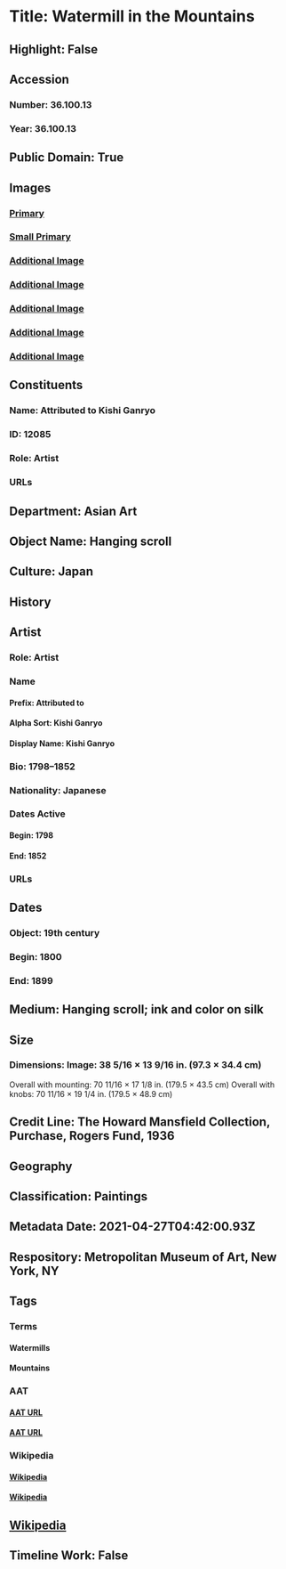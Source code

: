 # Title: Watermill in the Mountains
## Highlight: False
## Accession
### Number: 36.100.13
### Year: 36.100.13
## Public Domain: True
## Images
### [Primary](https://images.metmuseum.org/CRDImages/as/original/LC-36_100_13_jps-012.jpg)
### [Small Primary](https://images.metmuseum.org/CRDImages/as/web-large/LC-36_100_13_jps-012.jpg)
### [Additional Image](https://images.metmuseum.org/CRDImages/as/original/LC-36_100_13_jps-011.jpg)
### [Additional Image](https://images.metmuseum.org/CRDImages/as/original/LC-36_100_13_jps-015.jpg)
### [Additional Image](https://images.metmuseum.org/CRDImages/as/original/LC-36_100_13_jps-014.jpg)
### [Additional Image](https://images.metmuseum.org/CRDImages/as/original/LC-36_100_13_jps-013.jpg)
### [Additional Image](https://images.metmuseum.org/CRDImages/as/original/LC-36_100_13_jps-008.jpg)
## Constituents
### Name: Attributed to Kishi Ganryo
### ID: 12085
### Role: Artist
### URLs
## Department: Asian Art
## Object Name: Hanging scroll
## Culture: Japan
## History
## Artist
### Role: Artist
### Name
#### Prefix: Attributed to
#### Alpha Sort: Kishi Ganryo
#### Display Name: Kishi Ganryo
### Bio: 1798–1852
### Nationality: Japanese
### Dates Active
#### Begin: 1798
#### End: 1852
### URLs
## Dates
### Object: 19th century
### Begin: 1800
### End: 1899
## Medium: Hanging scroll; ink and color on silk
## Size
### Dimensions: Image: 38 5/16 × 13 9/16 in. (97.3 × 34.4 cm)
Overall with mounting: 70 11/16 × 17 1/8 in. (179.5 × 43.5 cm)
Overall with knobs: 70 11/16 × 19 1/4 in. (179.5 × 48.9 cm)
## Credit Line: The Howard Mansfield Collection, Purchase, Rogers Fund, 1936
## Geography
## Classification: Paintings
## Metadata Date: 2021-04-27T04:42:00.93Z
## Respository: Metropolitan Museum of Art, New York, NY
## Tags
### Terms
#### Watermills
#### Mountains
### AAT
#### [AAT URL](http://vocab.getty.edu/page/aat/300006270)
#### [AAT URL](http://vocab.getty.edu/page/aat/300008795)
### Wikipedia
#### [Wikipedia]()
#### [Wikipedia]()
## [Wikipedia](https://www.wikidata.org/wiki/Q78829567)
## Timeline Work: False